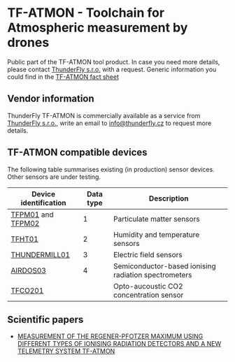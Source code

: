 # TF-ATMON - Toolchain for Atmospheric measurement by drones

Public part of the TF-ATMON tool product. In case you need more details, please contact [ThunderFly s.r.o.](https://www.thunderfly.cz/) with a request. Generic information you could find in the [TF-ATMON fact sheet](https://www.thunderfly.cz/tf-atmon/ThunderFly_TFATMON_factsheet_en.pdf)

## Vendor information 

ThunderFly TF-ATMON is commercially available as a service from [ThunderFly s.r.o.](https://www.thunderfly.cz/), write an email to info@thunderfly.cz to request more details. 


## TF-ATMON compatible devices

The following table summarises existing (in production) sensor devices. Other sensors are under testing.

| Device identification | Data type | Description |
|----------------|---------|-------|
| [TFPM01](https://github.com/ThunderFly-aerospace/TFPM01) and [TFPM02](https://github.com/ThunderFly-aerospace/TFPM02) | 1 | Particulate matter sensors |
| [TFHT01](https://github.com/ThunderFly-aerospace/TFHT01) | 2 | Humidity and temperature sensors |
| [THUNDERMILL01](https://github.com/UniversalScientificTechnologies/THUNDERMILL01) | 3 | Electric field sensors |
| [AIRDOS03](https://www.ust.cz/UST-dosimeters/AIRDOS/#airdos03-uavdos) | 4 | Semiconductor-based ionising radiation spectrometers|
| [TFCO201](https://github.com/ThunderFly-aerospace/TFCO201)| | Opto-aucoustic CO2 concentration sensor |

## Scientific papers

  * [MEASUREMENT OF THE REGENER-PFOTZER MAXIMUM USING DIFFERENT TYPES OF IONISING RADIATION DETECTORS AND A NEW TELEMETRY SYSTEM TF-ATMON ](https://pubmed.ncbi.nlm.nih.gov/36005953/)
